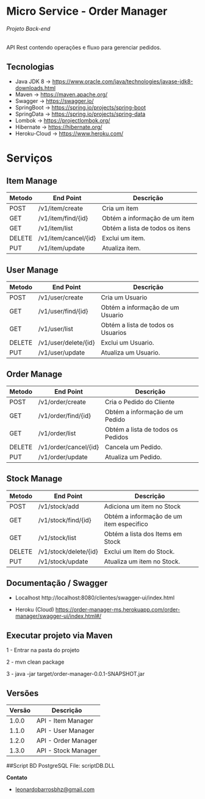 # Micro Service - Order Manager


###### Projeto Back-end 
API Rest contendo operações e fluxo para gerenciar pedidos. 


## Tecnologias

- Java JDK 8      -> https://www.oracle.com/java/technologies/javase-jdk8-downloads.html
- Maven           -> https://maven.apache.org/
- Swagger         -> https://swagger.io/
- SpringBoot      -> https://spring.io/projects/spring-boot
- SpringData      -> https://spring.io/projects/spring-data
- Lombok          -> https://projectlombok.org/
- Hibernate       -> https://hibernate.org/
- Heroku-Cloud   -> https://www.heroku.com/



# Serviços


## Item Manage

| Metodo  |  End Point  | Descrição |
| ------------| ---------|---------|
|  POST  | /v1/item/create     | Cria um item  |
|  GET  |  /v1/item/find/{id}     | Obtém a informação de um item |
|  GET  |  /v1/item/list   | Obtém a lista de todos os itens |
|  DELETE  |  /v1/item/cancel/{id}     | Exclui um item. |
|  PUT  |  /v1/item/update     | Atualiza item. |

## User Manage

| Metodo  |  End Point  | Descrição |
| ------------| ---------|---------|
|  POST  | /v1/user/create     | Cria um Usuario  |
|  GET  |  /v1/user/find/{id}     | Obtém a informação de um Usuario |
|  GET  |  /v1/user/list   | Obtém a lista de todos os Usuarios |
|  DELETE  |  /v1/user/delete/{id}     | Exclui um Usuario. |
|  PUT  |  /v1/user/update     | Atualiza um Usuario. |

## Order Manage

| Metodo  |  End Point  | Descrição |
| ------------| ---------|---------|
|  POST  | /v1/order/create     | Cria o Pedido do Cliente  |
|  GET  |  /v1/order/find/{id}     | Obtém a informação de um Pedido |
|  GET  |  /v1/order/list   | Obtém a lista de todos os Pedidos |
|  DELETE  |  /v1/order/cancel/{id}     | Cancela um Pedido. |
|  PUT  |  /v1/order/update     | Atualiza um Pedido. |


## Stock Manage

| Metodo  |  End Point  | Descrição |
| ------------| ---------|---------|
|  POST  | /v1/stock/add     | Adiciona um item no Stock  |
|  GET  |  /v1/stock/find/{id}     | Obtém a informação de um item especifico |
|  GET  |  /v1/stock/list   | Obtém a lista dos Items em Stock |
|  DELETE  |  /v1/stock/delete/{id}     | Exclui um Item do Stock. |
|  PUT  |  /v1/stock/update     | Atualiza um item no Stock. |


## Documentação / Swagger

 
 - Localhost
    http://localhost:8080/clientes/swagger-ui/index.html
 
 -  Heroku (Cloud) 
    https://order-manager-ms.herokuapp.com/order-manager/swagger-ui/index.html#/
  
## Executar projeto via Maven
1 - Entrar na pasta do projeto

2 - mvn clean package

3 - java -jar target/order-manager-0.0.1-SNAPSHOT.jar



## Versões

| Versão  |   Descrição |
| ------------| ---------|
|  1.0.0  |  API - Item Manager     |
|  1.1.0  |  API - User Manager     |
|  1.2.0  |  API - Order Manager     |
|  1.3.0  |  API - Stock Manager     |


##Script BD PostgreSQL
File: scriptDB.DLL



 **Contato**
* leonardobarrosbhz@gmail.com
